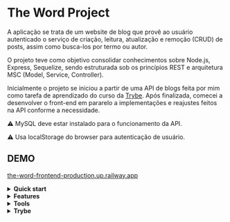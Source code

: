 # The Word Project

A aplicação se trata de um website de blog que provê ao usuário autenticado o serviço de criação, leitura, atualização e remoção (CRUD) de posts, assim como busca-los por termo ou autor.

O projeto teve como objetivo consolidar conhecimentos sobre Node.js, Express, Sequelize, sendo estruturada sob os princípios REST e arquitetura MSC (Model, Service, Controller).

Inicialmente o projeto se iniciou a partir de uma API de blogs feita por mim como tarefa de aprendizado do curso da [Trybe](https://www.betrybe.com/). Após finalizada, comecei a desenvolver o front-end em pararelo a implementações e reajustes feitos na API conforme a necessidade.

⚠️ MySQL deve estar instalado para o funcionamento da API.

⚠️ Usa localStorage do browser para autenticação de usuário.

## DEMO 
[the-word-frontend-production.up.railway.app](https://the-word-frontend-production.up.railway.app)

<details>
<summary><strong>Quick start</strong></summary>

1. Clone o repositório e mude para a pasta back-end e instale as dependências:

```bash
git clone git@github.com:pennaor/the-word.git
cd ./the-word/back-end
npm install
```

2. Crie um arquivo .env com as variáveis da ambiente exemplificadas no arquivo `.env.example` presente na raíz do diretório `/back-end`.

3. Execute `npm run prestart` para criar o banco de dados e tabelas.

4. Execute `npx sequelize-cli db:seed:all` para popular o banco de dados.

5. Inicie a API com `npm start`.

6. Mude para o diretório do front-end e instale as dependências:

```bash
cd ../front-end
npm install
```

7. Crie um arquivo .env com as variáveis da ambiente exemplificadas no arquivo `.env.example` presente na raíz do diretório `/front-end`.

8. Inicie o front-end com `npm start`.

</details>

<details>
<summary><strong>Features</strong></summary>

- Buscar, cadastrar, autenticar e autorizar usuários.
- Buscar, cadastrar, atualizar e remover posts.
 
</details>

<details>
<summary><strong>Tools</strong></summary>
  
- Front-end:
  - [ReactJS](https://reactjs.org/)
  - [Redux](https://redux.js.org/)
  - [React Router](https://reactrouter.com/en/main)
  - [Axios](https://axios-http.com/docs/intro)
  - [Material-UI](https://mui.com/)
- Back-end:
  - [NodeJS](https://nodejs.org/en/)
  - [ExpressJS](https://expressjs.com/pt-br/)
  - [Sequelize](https://sequelize.org/)
  - [JSON Web Token](https://www.npmjs.com/package/jsonwebtoken)
  - [jose](https://github.com/panva/jose)
  - [Joi](https://joi.dev/)
- Linters:
  - [Eslint](https://eslint.org/)
  - [Stylelint](https://stylelint.io/)

</details>

<details>
<summary><strong>Trybe</strong></summary>

  - São de total autoria da [Trybe](https://www.betrybe.com/):
  	 - Proposta da API
  	 - Regras de Lint
	 - npm scripts

</details>
